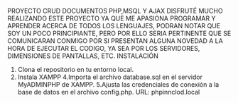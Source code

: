 PROYECTO CRUD DOCUMENTOS PHP,MSQL Y AJAX
DISFRUTÉ MUCHO REALIZANDO ESTE PROYECTO YA QUE ME APASIONA PROGRAMAR Y APRENDER ACERCA DE TODOS LOS LENGUAJES, PODRAN NOTAR QUE SOY UN POCO PRINCIPIANTE, PERO POR ELLO SERIA PERTINENTE QUE SE COMUNICARAN CONMIGO POR SI PRESENTAN ALGUNA NOVEDAD A LA HORA DE  EJECUTAR EL CODIGO, YA SEA POR LOS SERVIDORES, DIMENSIONES DE PANTALLAS, ETC.
INSTALACIÓN 
1. Clona el repositorio en tu entorno local.
2. Instala XAMPP
4.Importa el archivo database.sql en el servidor MyADMINPHP de XAMPP.
5.Ajusta las credenciales de conexión a la base de datos en el archivo config.php.
URL: phpinnclod.local
